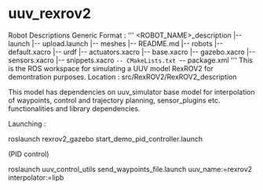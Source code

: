 # uuv_rexrov2

Robot Descriptions Generic Format :
'''
<ROBOT_NAME>_description
|-- launch
    |-- upload.launch
|-- meshes
    |-- README.md
|-- robots
    |-- default.xacro
|-- urdf
    |-- actuators.xacro
    |-- base.xacro
    |-- gazebo.xacro
    |-- sensors.xacro
    |-- snippets.xacro
`-- CMakeLists.txt
`-- package.xml
'''
This is the ROS workspace for simulating a UUV model RexROV2 for demontration purposes.
Location : src/RexROV2/RexROV2_description

This model has dependencies on uuv_simulator base model for interpolation of waypoints, control and trajectory planning, sensor_plugins etc. functionalities and library dependencies.

Launching :

roslaunch rexrov2_gazebo start_demo_pid_controller.launch

(PID control)

roslaunch uuv_control_utils send_waypoints_file.launch uuv_name:=rexrov2 interpolator:=lipb



